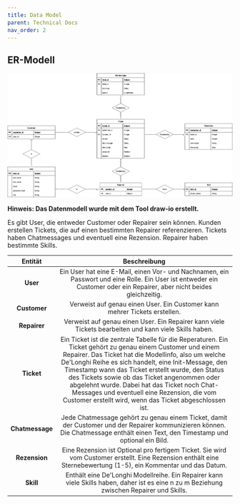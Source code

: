 ```yaml
---
title: Data Model
parent: Technical Docs
nav_order: 2
---
```


## ER-Modell 

![ER-Modell](../assets/datamodel.png)

**Hinweis: Das Datenmodell wurde mit dem Tool draw-io erstellt.**

Es gibt User, die entweder Customer oder Repairer sein können. Kunden erstellen Tickets, die auf einen bestimmten Repairer referenzieren. Tickets haben Chatmessages und eventuell eine Rezension. Repairer haben bestimmte Skills.


| Entität | Beschreibung |
| :---: | :---: |
| **User** | Ein User hat eine E-Mail, einen Vor- und Nachnamen, ein Passwort und eine Rolle. Ein User ist entweder ein Customer oder ein Repairer, aber nicht beides gleichzeitig.
|**Customer**| Verweist auf genau einen User. Ein Customer kann mehrer Tickets erstellen.
|**Repairer**| Verweist auf genau einen User. Ein Repairer kann viele Tickets bearbeiten und kann viele Skills haben.
|**Ticket**| Ein Ticket ist die zentrale Tabelle für die Reperaturen. Ein Ticket gehört zu genau einem Customer und einem Repairer. Das Ticket hat die Modellinfo, also um welche De'Longhi Reihe es sich handelt, eine Init-Message, den Timestamp wann das Ticket erstellt wurde, den Status des Tickets sowie ob das Ticket angenommen oder abgelehnt wurde. Dabei hat das Ticket noch Chat-Messages und eventuell eine Rezension, die vom Customer erstellt wird, wenn das Ticket abgeschlossen ist. 
|**Chatmessage**| Jede Chatmessage gehört zu genau einem Ticket, damit der Customer und der Repairer kommunizieren können. Die Chatmessage enthält einen Text, den Timestamp und optional ein Bild. 
|**Rezension**| Eine Rezension ist Optional pro fertigem Ticket. Sie wird vom Customer erstellt. Eine Rezension enthält eine Sternebewertung (1-5), ein Kommentar und das Datum.
|**Skill**| Enthält eine De'Longhi Modellreihe. Ein Repairer kann viele Skills haben, daher ist es eine n zu m Beziehung zwischen Repairer und Skills.  


